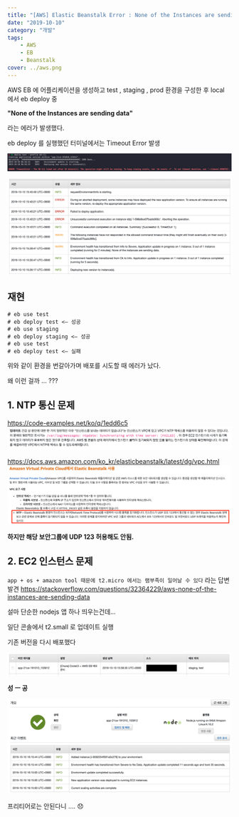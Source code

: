 ```yaml
---
title: "[AWS] Elastic Beanstalk Error : None of the Instances are sending data"
date: "2019-10-10"
category: "개발"
tags:
    - AWS
    - EB
    - Beanstalk
cover: ../aws.png
---
```


AWS EB 에 어플리케이션을 생성하고 test , staging , prod 환경을 구성한 후 local 에서 eb deploy 중

**"None of the Instances are sending data"**

라는 에러가 발생했다.

eb deploy 를 실행했던 터미널에서는 Timeout Error 발생

<!-- end -->

![](./terminal_timeout.png)

![](./aws_console_event.png)

## 재현

```
# eb use test
# eb deploy test <— 성공
# eb use staging
# eb deploy staging <— 성공
# eb use test
# eb deploy test <— 실패
```

위와 같이 환경을 번갈아가며 배포를 시도할 때 에러가 났다.

왜 이런 걸까 … ???

## 1. NTP 통신 문제

https://code-examples.net/ko/q/1edd6c5
![](./ntp_problem1.png)

https://docs.aws.amazon.com/ko_kr/elasticbeanstalk/latest/dg/vpc.html
![](./ntp_problem2.png)

**하지만 해당 보안그룹에 UDP 123 허용해도 안됨.**

## 2. EC2 인스턴스 문제

`app + os + amazon tool 때문에 t2.micro 에서는 램부족이 일어날 수 있다` 라는 답변 발견
https://stackoverflow.com/questions/32364229/aws-none-of-the-instances-are-sending-data

설마 단순한 nodejs 앱 하나 띄우는건데…

일단 콘솔에서 t2.small 로 업데이트 실행

기존 버전을 다시 배포했다

![](./eb_deploy_exist_version.png)

**성 ㅡ 공**

![](./eb_deploy_success.png)

프리티어로는 안된다니 .... 😞

